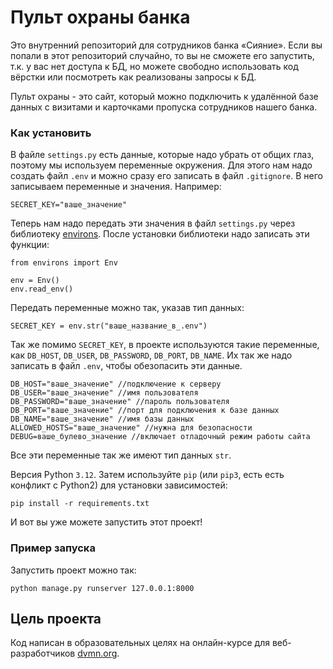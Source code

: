 # Пульт охраны банка

Это внутренний репозиторий для сотрудников банка «Сияние». Если вы попали в этот репозиторий случайно, то вы не сможете его запустить, т.к. у вас нет доступа к БД, но можете свободно использовать код вёрстки или посмотреть как реализованы запросы к БД.

Пульт охраны - это сайт, который можно подключить к удалённой базе данных с визитами и карточками пропуска сотрудников нашего банка.

### Как установить

В файле `settings.py` есть данные, которые надо убрать от общих глаз, поэтому мы используем переменные окружения. Для этого нам надо создать файл `.env` и можно сразу его записать в файл `.gitignore`. В него записываем переменные и значения. Например:

```
SECRET_KEY="ваше_значение"
```

Теперь нам надо передать эти значения в файл `settings.py` через библиотеку [environs](https://pypi.org/project/environs/). После установки библиотеки надо записать эти функции:

```
from environs import Env

env = Env()
env.read_env()
```

Передать переменные можно так, указав тип данных:

```
SECRET_KEY = env.str("ваше_название_в_.env")
```
Так же помимо `SECRET_KEY`, в проекте используются такие переменные, как `DB_HOST`, `DB_USER`, `DB_PASSWORD`, `DB_PORT`, `DB_NAME`. Их так же надо записать в файл `.env`, чтобы обезопасить эти данные.

```
DB_HOST="ваше_значение" //подключение к серверу
DB_USER="ваше_значение" //имя пользователя
DB_PASSWORD="ваше_значение" //пароль пользователя
DB_PORT="ваше_значение" //порт для подключения к базе данных
DB_NAME="ваше_значение" //имя базы данных
ALLOWED_HOSTS="ваше_значение" //нужна для безопасности
DEBUG=ваше_булево_значение //включает отладочный режим работы сайта
```

Все эти переменные так же имеют тип данных `str`.

Версия Python `3.12`. Затем используйте `pip` (или `pip3`, есть есть конфликт с Python2) для установки зависимостей:
```
pip install -r requirements.txt
```

И вот вы уже можете запустить этот проект!

### Пример запуска
Запустить проект можно так:

```
python manage.py runserver 127.0.0.1:8000
```

## Цель проекта
Код написан в образовательных целях на онлайн-курсе для веб-разработчиков [dvmn.org](https://dvmn.org/).

